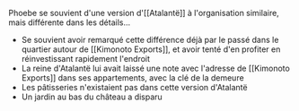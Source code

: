 Phoebe se souvient d'une version d'[[Atalantë]] à l'organisation similaire, mais différente dans les détails…
- Se souvient avoir remarqué cette différence déjà par le passé dans le quartier autour de [[Kimonoto Exports]], et avoir tenté d'en profiter en réinvestissant rapidement l'endroit
- La reine d'Atalantë lui avait laissé une note avec l'adresse de [[Kimonoto Exports]] dans ses appartements, avec la clé de la demeure
- Les pâtisseries n'existaient pas dans cette version d'Atalantë
- Un jardin au bas du château a disparu